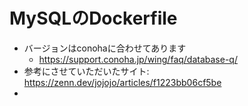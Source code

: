 # MySQLのDockerfile

- バージョンはconohaに合わせてあります
  - https://support.conoha.jp/wing/faq/database-q/
- 参考にさせていただいたサイト: https://zenn.dev/jojojo/articles/f1223bb06cf5be
- 